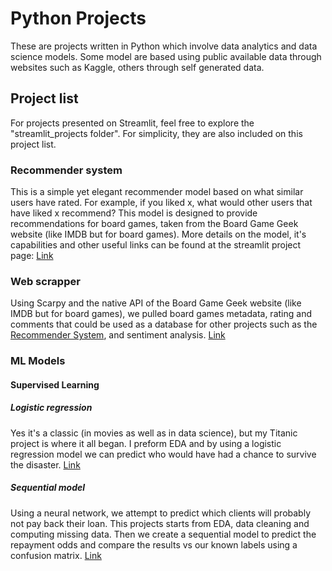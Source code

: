 # Python Projects

These are projects written in Python which involve data analytics and data science models. 
Some model are based using public available data through websites such as Kaggle, others through self generated data.

## Project list

For projects presented on Streamlit, feel free to explore the "streamlit_projects folder".
For simplicity, they are also included on this project list.

### Recommender system
This is a simple yet elegant recommender model based on what similar users have rated.
For example, if you liked x, what would other users that have liked x recommend?
This model is designed to provide recommendations for board games, taken from the Board Game Geek website (like IMDB but for board games).
More details on the model, it's capabilities and other useful links can be found at the streamlit project page: [Link](https://bgg-recommender.streamlit.app)

### Web scrapper

Using Scarpy and the native API of the Board Game Geek website (like IMDB but for board games),
we pulled board games metadata, rating and comments that could be used as a database for other projects
such as the [Recommender System](https://bgg-recommender.streamlit.app), and sentiment analysis.
[Link](https://github.com/idanariav/Idans_portfolio/blob/main/Python/bgg_scrapper/bgg_scrapper.py)

### ML Models

#### Supervised Learning

##### Logistic regression

Yes it's a classic (in movies as well as in data science), but my Titanic project
is where it all began. I preform EDA and by using a logistic regression model
we can predict who would have had a chance to survive the disaster. [Link](https://github.com/idanariav/Idans_portfolio/blob/main/Python/ML_models/Logistic%20Regression%20Model%20-%20Titanic.ipynb)

##### Sequential model

Using a neural network, we attempt to predict which clients will probably not pay back their loan.
This projects starts from EDA, data cleaning and computing missing data. Then we create a sequential model to predict the repayment odds and compare the results vs our known labels
using a confusion matrix. [Link](https://github.com/idanariav/Idans_portfolio/blob/main/Python/ML_models/Sequential%20Model%20-%20Loan%20Repayablity%20Prediction.ipynb)
